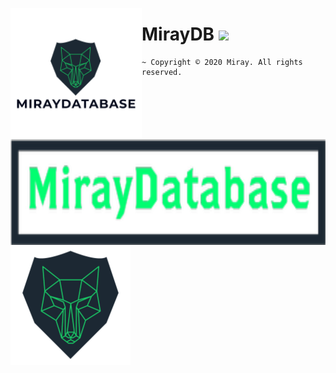 <img width="210" height="210" align="left" alt="Miray" src="https://raw.githubusercontent.com/MirayXS/MirayDB/master/_assets/icons/logo.png" style="max-width:100%;"><h1>MirayDB <img src="https://img.shields.io/github/repo-size/MirayXS/MirayDB?color=01ff70&label=Repository&logo=github&style=flat-square"></h1>
<img width="661" height="169" align="left" alt="Miray" src="https://raw.githubusercontent.com/MirayXS/MirayDB/master/_assets/icons/MirayDatabase.png" style="max-width:100%">

```batch
~ Copyright © 2020 Miray. All rights reserved.
```
<img src="https://raw.githubusercontent.com/MirayXS/MirayDB/master/_assets/icons/android-chrome-192x192.png">
